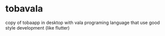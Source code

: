# tobavala
copy of tobaapp in desktop with vala programing language that use good style development (like flutter)
